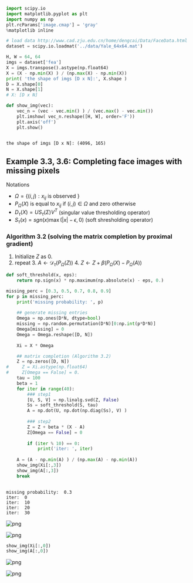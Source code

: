 

```python
import scipy.io
import matplotlib.pyplot as plt
import numpy as np
plt.rcParams['image.cmap'] = 'gray'
%matplotlib inline

# load data http://www.cad.zju.edu.cn/home/dengcai/Data/FaceData.html
dataset = scipy.io.loadmat('../data/Yale_64x64.mat')

H, W = 64, 64
imgs = dataset['fea']
X = imgs.transpose().astype(np.float64)
X = (X - np.min(X) ) / (np.max(X) - np.min(X))
print( 'the shape of imgs [D x N]:', X.shape )
D = X.shape[0]
N = X.shape[1]
# X: [D x N]

def show_img(vec):
    vec_n = (vec - vec.min() ) / (vec.max() - vec.min())
    plt.imshow( vec_n.reshape([H, W], order='F'))
    plt.axis('off')
    plt.show()
    
```

    the shape of imgs [D x N]: (4096, 165)


## Example 3.3, 3.6: Completing face images with missing pixels

Notations

- $\Omega = \{(i,j) : x_{ij} \text{ is observed } \}$
- $P_\Omega (X)$ is equal to $x_{ij}$ if $(i,j)\in\Omega$ and zero otherwise
- $D_\tau(X) = U S_\tau (\Sigma) V^T$ (singular value thresholding operator)
- $S_\tau(x) = sgn (x) \max( |x| - \epsilon, 0)$ (soft shresholding operator)

### Algorithm 3.2 (solving the matrix completion by proximal gradient)

1. Initialize $Z$ as $0$.
2. repeat
    3. $A \leftarrow \mathcal D_\tau (P_\Omega(Z))$
    4. $Z \leftarrow Z + \beta (P_\Omega (X) - P_\Omega(A))$


```python
def soft_threshold(x, eps):
    return np.sign(x) * np.maximum(np.absolute(x) - eps, 0.)

```


```python
missing_perc = [0.3, 0.5, 0.7, 0.8, 0.9]
for p in missing_perc:
    print('missing probability: ', p)
    
    ## generate missing entries
    Omega = np.ones(D*N, dtype=bool)
    missing = np.random.permutation(D*N)[0:np.int(p*D*N)]
    Omega[missing] = 0
    Omega = Omega.reshape([D, N])
    
    Xi = X * Omega

    ## matrix completion (Algorithm 3.2)
    Z = np.zeros([D, N])
#     Z = Xi.astype(np.float64)
#     Z[Omega == False] = 0.
    tau = 100
    beta = 1
    for iter in range(40):
        ### step1
        [U, S, V] = np.linalg.svd(Z, False)
        Ss = soft_threshold(S, tau)
        A = np.dot(U, np.dot(np.diag(Ss), V) )
        
        ### step2
        Z = Z + beta * (X - A)
        Z[Omega == False] = 0
        
        if (iter % 10) == 0:
            print('iter: ', iter)
    
    A = (A - np.min(A) ) / (np.max(A) - np.min(A))
    show_img(Xi[:,3])
    show_img(A[:,3])
    break
    
```

    missing probability:  0.3
    iter:  0
    iter:  10
    iter:  20
    iter:  30



![png](output_4_1.png)



![png](output_4_2.png)



```python
show_img(Xi[:,0])
show_img(A[:,0])
```


![png](output_5_0.png)



![png](output_5_1.png)

